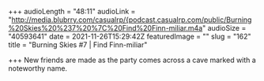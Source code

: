 +++
audioLength = "48:11"
audioLink = "http://media.blubrry.com/casualrp/{podcast.casualrp.com/public/Burning%20Skies%20%237%20%7C%20Find%20Finn-miliar.m4a"
audioSize = "40593641"
date = 2021-11-26T15:29:42Z
featuredImage = ""
slug = "162"
title = "Burning Skies #7 | Find Finn-miliar"

+++
New friends are made as the party comes across a cave marked with a noteworthy name.